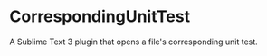 CorrespondingUnitTest
=====================

A Sublime Text 3 plugin that opens a file's corresponding unit test.
